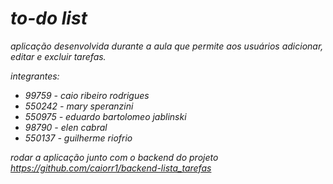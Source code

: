 # *to-do list*

*aplicação desenvolvida durante a aula que permite aos usuários adicionar, editar e excluir tarefas.*

*integrantes:*

- *99759 - caio ribeiro rodrigues*
- *550242 - mary speranzini*
- *550975 - eduardo bartolomeo jablinski*
- *98790 - elen cabral*
- *550137 - guilherme riofrio*

*rodar a aplicação junto com o backend do projeto https://github.com/caiorr1/backend-lista_tarefas*
